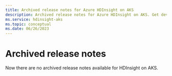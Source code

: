 ```yaml
---
title: Archived release notes for Azure HDInsight on AKS 
description: Archived release notes for Azure HDInsight on AKS. Get development tips and details for Trino, Flink, and Spark.
ms.service: hdinsight-aks
ms.topic: conceptual
ms.date: 06/26/2023
---
```


# Archived release notes

Now there are no archived release notes available for HDInsight on AKS.




